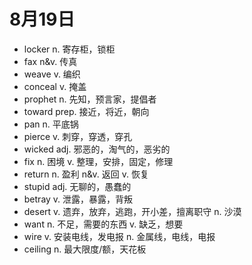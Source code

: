 # 8月19日

- locker n. 寄存柜，锁柜
- fax n&v. 传真
- weave v. 编织
- conceal v. 掩盖
- prophet n. 先知，预言家，提倡者
- toward prep. 接近，将近，朝向
- pan n. 平底锅
- pierce v. 刺穿，穿透，穿孔
- wicked adj. 邪恶的，淘气的，恶劣的
- fix n. 困境 v. 整理，安排，固定，修理
- return n. 盈利 n&v. 返回 v. 恢复
- stupid adj. 无聊的，愚蠢的
- betray v. 泄露，暴露，背叛
- desert v. 遗弃，放弃，逃跑，开小差，擅离职守 n. 沙漠
- want n. 不足，需要的东西 v. 缺乏，想要
- wire v. 安装电线，发电报 n. 金属线，电线，电报
- ceiling n. 最大限度/额，天花板
